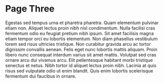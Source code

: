 # Page Three

Egestas sed tempus urna et pharetra pharetra. Quam elementum pulvinar etiam non. Aliquet lectus proin nibh nisl condimentum. Nulla facilisi cras fermentum odio eu feugiat pretium nibh ipsum. Sit amet facilisis magna etiam tempor orci eu lobortis elementum. Non diam phasellus vestibulum lorem sed risus ultricies tristique. Non curabitur gravida arcu ac tortor dignissim convallis aenean. Felis eget nunc lobortis mattis aliquam. Proin libero nunc consequat interdum varius sit amet mattis. Volutpat sed cras ornare arcu dui vivamus arcu. Elit pellentesque habitant morbi tristique senectus et netus. Nibh tortor id aliquet lectus proin nibh. Lacinia at quis risus sed vulputate odio ut enim blandit. Quis enim lobortis scelerisque fermentum dui faucibus in ornare.

